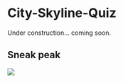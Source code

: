 # City-Skyline-Quiz

Under construction... coming soon.

## Sneak peak

<img src="screenshots/demo.gif">
